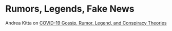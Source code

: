 # Rumors, Legends, Fake News

Andrea Kitta on [COVID-19 Gossip, Rumor, Legend, and Conspiracy Theories](https://www.youtube.com/watch?v=-x6gKUG6DTE)
